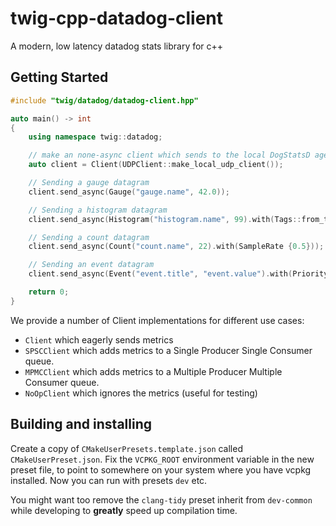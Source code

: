 # twig-cpp-datadog-client

A modern, low latency datadog stats library for c++

## Getting Started
```cpp :file=./example/getting_started.cpp
#include "twig/datadog/datadog-client.hpp"

auto main() -> int
{
    using namespace twig::datadog;

    // make an none-async client which sends to the local DogStatsD agent
    auto client = Client(UDPClient::make_local_udp_client());

    // Sending a gauge datagram
    client.send_async(Gauge("gauge.name", 42.0));

    // Sending a histogram datagram
    client.send_async(Histogram("histogram.name", 99).with(Tags::from_tags({"tag1:hello", "tag2:world"})));

    // Sending a count datagram
    client.send_async(Count("count.name", 22).with(SampleRate {0.5}));

    // Sending an event datagram
    client.send_async(Event("event.title", "event.value").with(Priority::NORMAL).with(AlertType::INFO));

    return 0;
}
```

We provide a number of Client implementations for different use cases:
- `Client` which eagerly sends metrics
- `SPSCClient` which adds metrics to a Single Producer Single Consumer queue.
- `MPMCClient` which adds metrics to a Multiple Producer Multiple Consumer queue.
- `NoOpClient` which ignores the metrics (useful for testing)


## Building and installing

Create a copy of `CMakeUserPresets.template.json` called `CMakeUserPreset.json`. Fix the `VCPKG_ROOT` environment variable in the new preset file, to point to somewhere on your system where you have vcpkg installed. Now you can run with presets `dev` etc.

You might want too remove the `clang-tidy` preset inherit from `dev-common` while developing to **greatly** speed up compilation time.

